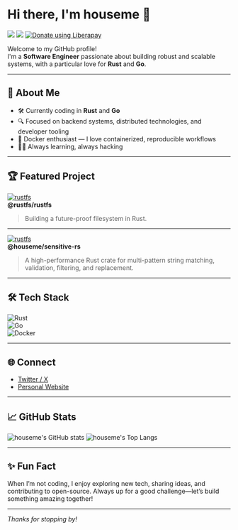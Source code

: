 # Hi there, I'm houseme 👋


[![](https://komarev.com/ghpvc/?username=houseme)](https://github.com/houseme)
[![](https://img.shields.io/github/followers/houseme?label=Follow&style=social)](https://github.com/houseme)
<noscript><a href="https://liberapay.com/houseme/donate"><img alt="Donate using Liberapay" src="https://img.shields.io/liberapay/patrons/houseme.svg?logo=liberapay"></a></noscript>

Welcome to my GitHub profile!  
I'm a **Software Engineer** passionate about building robust and scalable systems, with a particular love for **Rust** and **Go**.

---

## 🚀 About Me

- 🛠️ Currently coding in **Rust** and **Go**
- 🔍 Focused on backend systems, distributed technologies, and developer tooling
- 🐳 Docker enthusiast — I love containerized, reproducible workflows
- 🧑‍💻 Always learning, always hacking

---

## 🏆 Featured Project

[![rustfs](https://github-readme-stats.vercel.app/api/pin/?username=rustfs&repo=rustfs)](https://github.com/rustfs/rustfs)  
**@rustfs/rustfs**  
> Building a future-proof filesystem in Rust.

---

[![rustfs](https://github-readme-stats.vercel.app/api/pin/?username=houseme&repo=sensitive-rs)](https://github.com/houseme/sensitive-rs)  
**@houseme/sensitive-rs**  
> A high-performance Rust crate for multi-pattern string matching, validation, filtering, and replacement.
---

## 🛠️ Tech Stack

![Rust](https://img.shields.io/badge/Rust-000?style=flat&logo=rust)  
![Go](https://img.shields.io/badge/Go-00ADD8?style=flat&logo=go)  
![Docker](https://img.shields.io/badge/Docker-2496ED?style=flat&logo=docker)  

---

## 🌐 Connect

- [Twitter / X](https://x.com/housemecn)
- [Personal Website](https://rs.bifuba.com)

---

## 📈 GitHub Stats

![houseme's GitHub stats](https://github-readme-stats.vercel.app/api?username=houseme&show_icons=true&theme=default)
![houseme's Top Langs](https://github-readme-stats.vercel.app/api/top-langs/?username=houseme&layout=compact)

---

## ✨ Fun Fact

When I’m not coding, I enjoy exploring new tech, sharing ideas, and contributing to open-source. Always up for a good challenge—let’s build something amazing together!

---

_Thanks for stopping by!_
